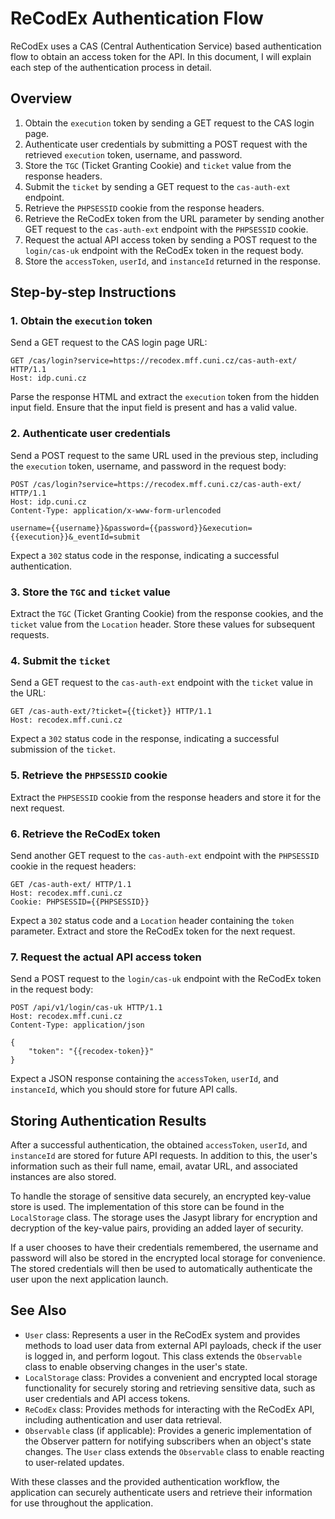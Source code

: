 # ReCodEx Authentication Flow

ReCodEx uses a CAS (Central Authentication Service) based authentication flow to obtain an access token for the API. In this document, I will explain each step of the authentication process in detail.

## Overview

1. Obtain the `execution` token by sending a GET request to the CAS login page.
2. Authenticate user credentials by submitting a POST request with the retrieved `execution` token, username, and password.
3. Store the `TGC` (Ticket Granting Cookie) and `ticket` value from the response headers.
4. Submit the `ticket` by sending a GET request to the `cas-auth-ext` endpoint.
5. Retrieve the `PHPSESSID` cookie from the response headers.
6. Retrieve the ReCodEx token from the URL parameter by sending another GET request to the `cas-auth-ext` endpoint with the `PHPSESSID` cookie.
7. Request the actual API access token by sending a POST request to the `login/cas-uk` endpoint with the ReCodEx token in the request body.
8. Store the `accessToken`, `userId`, and `instanceId` returned in the response.

## Step-by-step Instructions

### 1. Obtain the `execution` token

Send a GET request to the CAS login page URL:

```http
GET /cas/login?service=https://recodex.mff.cuni.cz/cas-auth-ext/ HTTP/1.1
Host: idp.cuni.cz
```

Parse the response HTML and extract the `execution` token from the hidden input field. Ensure that the input field is present and has a valid value.

### 2. Authenticate user credentials

Send a POST request to the same URL used in the previous step, including the `execution` token, username, and password in the request body:

```http
POST /cas/login?service=https://recodex.mff.cuni.cz/cas-auth-ext/ HTTP/1.1
Host: idp.cuni.cz
Content-Type: application/x-www-form-urlencoded

username={{username}}&password={{password}}&execution={{execution}}&_eventId=submit
```

Expect a `302` status code in the response, indicating a successful authentication.

### 3. Store the `TGC` and `ticket` value

Extract the `TGC` (Ticket Granting Cookie) from the response cookies, and the `ticket` value from the `Location` header. Store these values for subsequent requests.

### 4. Submit the `ticket`

Send a GET request to the `cas-auth-ext` endpoint with the `ticket` value in the URL:

```http
GET /cas-auth-ext/?ticket={{ticket}} HTTP/1.1
Host: recodex.mff.cuni.cz
```

Expect a `302` status code in the response, indicating a successful submission of the `ticket`.

### 5. Retrieve the `PHPSESSID` cookie

Extract the `PHPSESSID` cookie from the response headers and store it for the next request.

### 6. Retrieve the ReCodEx token

Send another GET request to the `cas-auth-ext` endpoint with the `PHPSESSID` cookie in the request headers:

```http
GET /cas-auth-ext/ HTTP/1.1
Host: recodex.mff.cuni.cz
Cookie: PHPSESSID={{PHPSESSID}}
```

Expect a `302` status code and a `Location` header containing the `token` parameter. Extract and store the ReCodEx token for the next request.

### 7. Request the actual API access token

Send a POST request to the `login/cas-uk` endpoint with the ReCodEx token in the request body:

```http
POST /api/v1/login/cas-uk HTTP/1.1
Host: recodex.mff.cuni.cz
Content-Type: application/json

{
    "token": "{{recodex-token}}"
}
```

Expect a JSON response containing the `accessToken`, `userId`, and `instanceId`, which you should store for future API calls.

## Storing Authentication Results

After a successful authentication, the obtained `accessToken`, `userId`, and `instanceId` are stored for future API requests. In addition to this, the user's information such as their full name, email, avatar URL, and associated instances are also stored.

To handle the storage of sensitive data securely, an encrypted key-value store is used. The implementation of this store can be found in the `LocalStorage` class. The storage uses the Jasypt library for encryption and decryption of the key-value pairs, providing an added layer of security. 

If a user chooses to have their credentials remembered, the username and password will also be stored in the encrypted local storage for convenience. The stored credentials will then be used to automatically authenticate the user upon the next application launch.

## See Also

- `User` class: Represents a user in the ReCodEx system and provides methods to load user data from external API payloads, check if the user is logged in, and perform logout. This class extends the `Observable` class to enable observing changes in the user's state.
- `LocalStorage` class: Provides a convenient and encrypted local storage functionality for securely storing and retrieving sensitive data, such as user credentials and API access tokens.
- `ReCodEx` class: Provides methods for interacting with the ReCodEx API, including authentication and user data retrieval.
- `Observable` class (if applicable): Provides a generic implementation of the Observer pattern for notifying subscribers when an object's state changes. The `User` class extends the `Observable` class to enable reacting to user-related updates.

With these classes and the provided authentication workflow, the application can securely authenticate users and retrieve their information for use throughout the application.